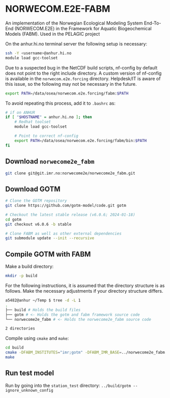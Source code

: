 # NORWECOM.E2E-FABM

An implementation of the Norwegian Ecological Modeling System End-To-End (NORWECOM.E2E) in the Framework for Aquatic Biogeochemical Models (FABM). Used in the PELAGIC project

On the anhur.hi.no terminal server the following setup is necessary:

```bash
ssh -Y <username>@anhur.hi.no
module load gcc-toolset
```

Due to a suspected bug in the NetCDF build scripts, nf-config by default does not point to the right include directory. A custom version of nf-config is available in the `norwecom.e2e.forcing` directory. Helpdesk/IT is aware of this issue, so the following may not be necessary in the future.

```bash
export PATH=/data/osea/norwecom.e2e.forcing/fabm:$PATH
```

To avoid repeating this process,  add it to `.bashrc` as:
```bash
# if on ANHUR
if [ "$HOSTNAME" = anhur.hi.no ]; then
    # Redhat toolset
    module load gcc-toolset

    # Point to correct nf-config
    export PATH=/data/osea/norwecom.e2e.forcing/fabm/bin:$PATH
fi
```

## Download `norwecome2e_fabm`

```bash
git clone git@git.imr.no:norwecome2e/norwecome2e_fabm.git
```

## Download GOTM

```bash
# Clone the GOTM repository
git clone https://github.com/gotm-model/code.git gotm

# Checkout the latest stable release (v6.0.6; 2024-01-18)
cd gotm
git checkout v6.0.6 -b stable

# Clone FABM as well as other external dependencies
git submodule update --init --recursive
```

## Compile GOTM with FABM

Make a build directory:
```bash
mkdir -p build
```

For the following instructions, it is assumed that the directory structure is as follows. Make the necessary adjustments if your directory structure differs.

```bash
a5482@anhur ~/Temp $ tree -d -L 1
.
├── build # Holds the build files
├── gotm # <- Holds the gotm and fabm framework source code
└── norwecome2e_fabm # <- Holds the norwecome2e_fabm source code

2 directories
```

Compile using `cmake` and `make`:

```bash
cd build
cmake -DFABM_INSTITUTES="imr;gotm" -DFABM_IMR_BASE=../norwecome2e_fabm ../gotm
make
```

## Run test model

Run by going into the `station_test` directory:
`../build/gotm --ignore_unknown_config`


